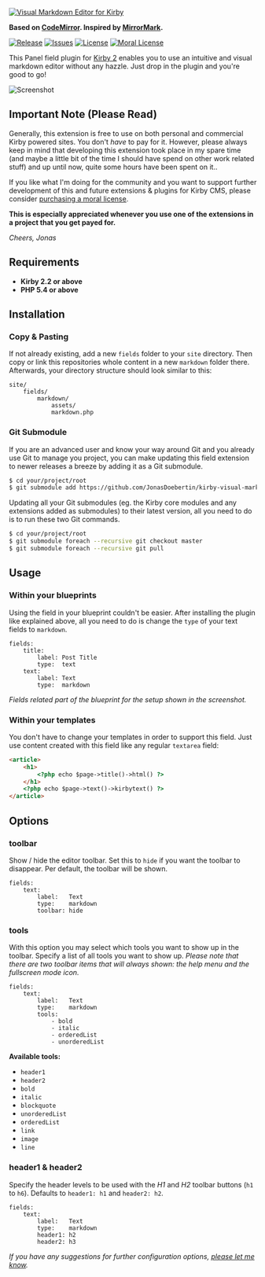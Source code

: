 [![Visual Markdown Editor for Kirby](https://raw.githubusercontent.com/JonasDoebertin/kirby-visual-markdown/master/logo.gif)](https://github.com/JonasDoebertin/kirby-visual-markdown/)

**Based on [CodeMirror](https://github.com/codemirror/CodeMirror). Inspired by [MirrorMark](https://github.com/musicbed/MirrorMark).**

[![Release](https://img.shields.io/github/release/jonasdoebertin/kirby-visual-markdown.svg)](https://github.com/jonasdoebertin/kirby-mirrormark/releases)  [![Issues](https://img.shields.io/github/issues/jonasdoebertin/kirby-visual-markdown.svg)](https://github.com/jonasdoebertin/kirby-mirrormark/issues) [![License](https://img.shields.io/badge/license-GPLv3-blue.svg)](https://raw.githubusercontent.com/jonasdoebertin/kirby-mirrormark/master/LICENSE)
[![Moral License](https://img.shields.io/badge/buy-moral_license-8dae28.svg)](https://gumroad.com/l/visualmarkdown)

This Panel field plugin for [Kirby 2](http://getkirby.com) enables you to use an intuitive and visual markdown editor without any hazzle. Just drop in the plugin and you're good to go!

![Screenshot](https://raw.githubusercontent.com/JonasDoebertin/kirby-visual-markdown/master/screenshot.png)

## Important Note (Please Read)

Generally, this extension is free to use on both personal and commercial Kirby powered sites. You don't *have* to pay for it. However, please always keep in mind that developing this extension took place in my spare time (and maybe a little bit of the time I should have spend on other work related stuff) and up until now, quite some hours have been spent on it..

If you like what I'm doing for the community and you want to support further development of this and future extensions & plugins for Kirby CMS, please consider [purchasing a moral license](https://gumroad.com/l/visualmarkdown).

**This is especially appreciated whenever you use one of the extensions in a project that you get payed for.**

*Cheers, Jonas*

## Requirements

* **Kirby 2.2 or above**
* **PHP 5.4 or above**

## Installation

### Copy & Pasting

If not already existing, add a new `fields` folder to your `site` directory. Then copy or link this repositories whole content in a new `markdown` folder there. Afterwards, your directory structure should look similar to this:

```
site/
	fields/
		markdown/
			assets/
			markdown.php
```

### Git Submodule

If you are an advanced user and know your way around Git and you already use Git to manage you project, you can make updating this field extension to newer releases a breeze by adding it as a Git submodule.

```bash
$ cd your/project/root
$ git submodule add https://github.com/JonasDoebertin/kirby-visual-markdown.git site/fields/markdown
```

Updating all your Git submodules (eg. the Kirby core modules and any extensions added as submodules) to their latest version, all you need to do is to run these two Git commands.

```bash
$ cd your/project/root
$ git submodule foreach --recursive git checkout master
$ git submodule foreach --recursive git pull
```

## Usage

### Within your blueprints

Using the field in your blueprint couldn't be easier. After installing the plugin like explained above, all you need to do is change the `type` of your text fields to `markdown`.

```
fields:
    title:
        label: Post Title
        type:  text
    text:
        label: Text
        type:  markdown
```

*Fields related part of the blueprint for the setup shown in the screenshot.*

### Within your templates

You don't have to change your templates in order to support this field. Just use content created with this field like any regular `textarea` field:

```html
<article>
	<h1>
		<?php echo $page->title()->html() ?>
	</h1>
	<?php echo $page->text()->kirbytext() ?>
</article>
```

## Options

### toolbar

Show / hide the editor toolbar. Set this to `hide` if you want the toolbar to disappear. Per default, the toolbar will be shown.

```
fields:
    text:
        label:   Text
        type:    markdown
		toolbar: hide
```

### tools

With this option you may select which tools you want to show up in the toolbar. Specify a list of all tools you want to show up. *Please note that there are two toolbar items that will always shown: the help menu and the fullscreen mode icon.*

```
fields:
    text:
        label:   Text
        type:    markdown
		tools:
			- bold
			- italic
			- orderedList
			- unorderedList
```

**Available tools:**

* `header1`
* `header2`
* `bold`
* `italic`
* `blockquote`
* `unorderedList`
* `orderedList`
* `link`
* `image`
* `line`

### header1 & header2

Specify the header levels to be used with the *H1* and *H2* toolbar buttons (`h1` to `h6`). Defaults to `header1: h1` and `header2: h2`.

```
fields:
    text:
        label:   Text
        type:    markdown
		header1: h2
		header2: h3
```

*If you have any suggestions for further configuration options, [please let me know](https://github.com/JonasDoebertin/kirby-visual-markdown/issues/new).*
